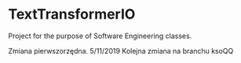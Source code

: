 # TextTransformerIO
Project for the purpose of Software Engineering classes.

Zmiana pierwszorzędna.
5/11/2019
Kolejna zmiana na branchu ksoQQ